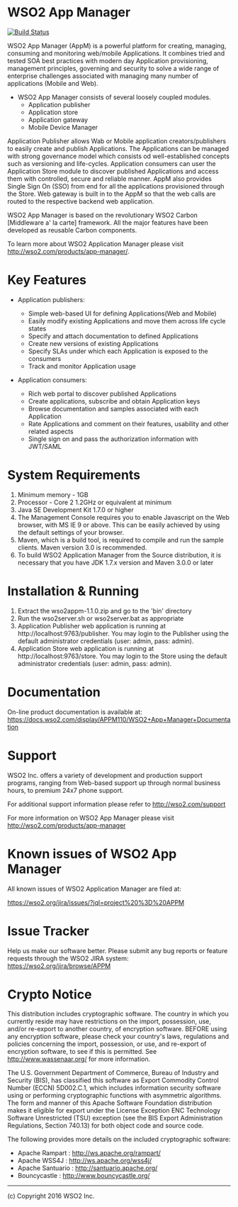 WSO2 App Manager
========================
[![Build Status](https://wso2.org/jenkins/job/product-app-manager/badge/icon)](https://wso2.org/jenkins/job/product-app-manager)

WSO2 App Manager (AppM) is a powerful platform for creating, managing,
consuming and monitoring web/mobile Applications. It combines tried and tested SOA best practices
with modern day Application provisioning, management principles, governing and security
to solve a wide range of enterprise challenges associated with managing many number of
applications (Mobile and Web).

* WSO2 App Manager consists of several loosely coupled modules.
    - Application publisher
    - Application store
    - Application gateway
    - Mobile Device Manager

Application Publisher allows Wab or Mobile application creators/publishers to easily
create and publish Applications. The Applications can be managed with strong
governance model which consists od well-established concepts such as versioning and
life-cycles. Application consumers can user the Application Store module to discover
published Applications and access them with controlled, secure and reliable manner.
AppM also provides Single Sign On (SSO) from end for all the applications provisioned
through the Store. Web gateway is built in to the AppM so that the web calls are
routed to the respective backend web application.


WSO2 App Manager is based on the revolutionary WSO2 Carbon [Middleware a' la carte]
framework. All the major features have been developed as reusable Carbon
components.

To learn more about WSO2 Application Manager please visit <http://wso2.com/products/app-manager/>.

Key Features
=============

* Application publishers:
    - Simple web-based UI for defining Applications(Web and Mobile)
    - Easily modify existing Applications and move them across life cycle states
    - Specify and attach documentation to defined Applications
    - Create new versions of existing Applications
    - Specify SLAs under which each Application is exposed to the consumers
    - Track and monitor Application usage

* Application consumers:
    - Rich web portal to discover published Applications
    - Create applications, subscribe and obtain Application keys
    - Browse documentation and samples associated with each Application
    - Rate Applications and comment on their features, usability and other related aspects
    - Single sign on and pass the authorization information with JWT/SAML

System Requirements
==================================

1. Minimum memory - 1GB
2. Processor      - Core 2 1.2GHz or equivalent at minimum
3. Java SE Development Kit 1.7.0 or higher
4. The Management Console requires you to enable Javascript on the Web browser,
   with MS IE 9 or above. This can be easily achieved by using the default settings of your browser.
5. Maven, which is a build tool, is required to compile and run the sample clients.
   Maven version 3.0 is recommended.
6. To build WSO2 Application Manager from the Source distribution, it is necessary that
   you have JDK 1.7.x version and Maven 3.0.0 or later

Installation & Running
==================================

1. Extract the wso2appm-1.1.0.zip and go to the 'bin' directory
2. Run the wso2server.sh or wso2server.bat as appropriate
3. Application Publisher web application is running at http://localhost:9763/publisher.
   You may login to the Publisher using the default administrator credentials
   (user: admin, pass: admin).
4. Application Store web application is running at http://localhost:9763/store.
   You may login to the Store using the default administrator credentials
   (user: admin, pass: admin).

Documentation
==============

On-line product documentation is available at:
    <https://docs.wso2.com/display/APPM110/WSO2+App+Manager+Documentation>

Support
==================================

WSO2 Inc. offers a variety of development and production support
programs, ranging from Web-based support up through normal business
hours, to premium 24x7 phone support.

For additional support information please refer to <http://wso2.com/support>

For more information on WSO2 App Manager please visit <http://wso2.com/products/app-manager>

Known issues of WSO2 App Manager
========================================

All known issues of WSO2 Application Manager are filed at:

<https://wso2.org/jira/issues/?jql=project%20%3D%20APPM>

Issue Tracker
==================================

Help us make our software better. Please submit any bug reports or feature
requests through the WSO2 JIRA system:
<https://wso2.org/jira/browse/APPM>


Crypto Notice
==================================

   This distribution includes cryptographic software.  The country in
   which you currently reside may have restrictions on the import,
   possession, use, and/or re-export to another country, of
   encryption software.  BEFORE using any encryption software, please
   check your country's laws, regulations and policies concerning the
   import, possession, or use, and re-export of encryption software, to
   see if this is permitted.  See <http://www.wassenaar.org/> for more
   information.

   The U.S. Government Department of Commerce, Bureau of Industry and
   Security (BIS), has classified this software as Export Commodity
   Control Number (ECCN) 5D002.C.1, which includes information security
   software using or performing cryptographic functions with asymmetric
   algorithms.  The form and manner of this Apache Software Foundation
   distribution makes it eligible for export under the License Exception
   ENC Technology Software Unrestricted (TSU) exception (see the BIS
   Export Administration Regulations, Section 740.13) for both object
   code and source code.

   The following provides more details on the included cryptographic
   software:

   * Apache Rampart   : <http://ws.apache.org/rampart/>
   * Apache WSS4J     : <http://ws.apache.org/wss4j/>
   * Apache Santuario : <http://santuario.apache.org/>
   * Bouncycastle     : <http://www.bouncycastle.org/>

--------------------------------------------------------------------------------
(c) Copyright 2016 WSO2 Inc.

